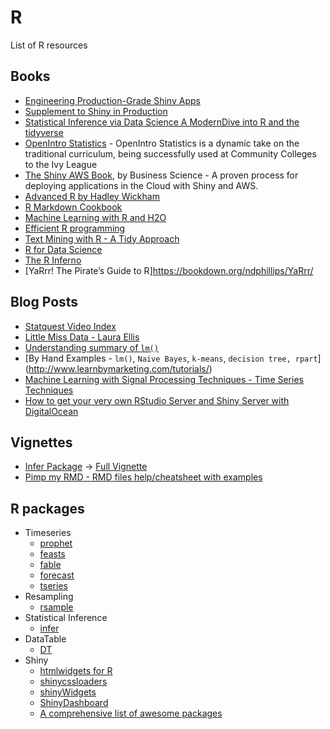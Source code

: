 # R

List of R resources

## Books

* [Engineering Production-Grade Shiny Apps](https://thinkr-open.github.io/building-shiny-apps-workflow/index.html)
* [Supplement to Shiny in Production](https://kellobri.github.io/shiny-prod-book/)
* [Statistical Inference via Data Science A ModernDive into R and the tidyverse](https://moderndive.com/index.html)
* [OpenIntro Statistics](https://www.openintro.org/book/os/) - 
OpenIntro Statistics is a dynamic take on the traditional curriculum, being successfully used at Community Colleges to the Ivy League
* [The Shiny AWS Book](https://business-science.github.io/shiny-production-with-aws-book/), by Business Science - A proven process for deploying applications in the Cloud with Shiny and AWS.
* [Advanced R by Hadley Wickham](https://adv-r.hadley.nz/index.html)
* [R Markdown Cookbook](https://bookdown.org/yihui/rmarkdown-cookbook/)
* [Machine Learning with R and H2O](http://docs.h2o.ai/h2o/latest-stable/h2o-docs/booklets/RBooklet.pdf)
* [Efficient R programming](https://csgillespie.github.io/efficientR/input-output.html)
* [Text Mining with R - A Tidy Approach](https://www.tidytextmining.com/)
* [R for Data Science](https://r4ds.had.co.nz/)
* [The R Inferno](https://www.burns-stat.com/pages/Tutor/R_inferno.pdf)
* [YaRrr! The Pirate’s Guide to R]https://bookdown.org/ndphillips/YaRrr/

## Blog Posts

* [Statquest Video Index](https://statquest.org/video-index/)
* [Little Miss Data - Laura Ellis](https://www.littlemissdata.com/)
* [Understanding summary of `lm()`](http://www.learnbymarketing.com/tutorials/explaining-the-lm-summary-in-r/)
* [By Hand Examples - `lm()`, `Naive Bayes`, `k-means`, `decision tree, rpart`] (http://www.learnbymarketing.com/tutorials/)
* [Machine Learning with Signal Processing Techniques - Time Series Techniques](http://ataspinar.com/2018/04/04/machine-learning-with-signal-processing-techniques/)
* [How to get your very own RStudio Server and Shiny Server with DigitalOcean](https://deanattali.com/2015/05/09/setup-rstudio-shiny-server-digital-ocean/)

## Vignettes

* [Infer Package](https://cran.r-project.org/web/packages/infer/index.html) -> [Full Vignette](https://cran.r-project.org/web/packages/infer/vignettes/observed_stat_examples.html)
* [Pimp my RMD - RMD files help/cheatsheet with examples](https://holtzy.github.io/Pimp-my-rmd/)

## R packages

* Timeseries
    * [prophet](https://facebook.github.io/prophet/)
    * [feasts](https://cran.r-project.org/web/packages/feasts/index.html)
    * [fable](https://fable.tidyverts.org/)
	* [forecast](https://cran.r-project.org/web/packages/forecast/index.html)
	* [tseries](https://cran.r-project.org/web/packages/tseries/index.html)
* Resampling 
    * [rsample](https://cran.r-project.org/web/packages/rsample/index.html)
* Statistical Inference
	* [infer](https://cran.r-project.org/web/packages/infer/index.html)
* DataTable
	* [DT](https://rstudio.github.io/DT/)
* Shiny
	* [htmlwidgets for R](http://www.htmlwidgets.org/)
	* [shinycssloaders](https://github.com/daattali/shinycssloaders)
	* [shinyWidgets](https://dreamrs.github.io/shinyWidgets/index.html)
	* [ShinyDashboard](https://rstudio.github.io/shinydashboard/)
	* [A comprehensive list of awesome packages](https://github.com/nanxstats/awesome-shiny-extensions)
	
	
